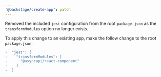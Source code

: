 ```yaml
---
'@backstage/create-app': patch
---
```


Removed the included `jest` configuration from the root `package.json` as the `transformModules` option no longer exists.

To apply this change to an existing app, make the follow change to the root `package.json`:

```diff
-  "jest": {
-    "transformModules": [
-      "@asyncapi/react-component"
-    ]
-  }
```
